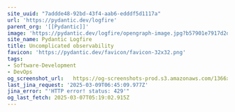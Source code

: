 ```yaml
---
site_uuid: "7addde48-92bd-43f4-aab6-edddf5d1117a"
url: 'https://pydantic.dev/logfire'
parent_org: '[[Pydantic]]'
image: 'https://pydantic.dev/logfire/opengraph-image.jpg?b57901e7917d2d58'
site_name: Pydantic Logfire
title: Uncomplicated observability
favicon: 'https://pydantic.dev/favicon/favicon-32x32.png'
tags:
- Software-Development
- DevOps
og_screenshot_url:   https://og-screenshots-prod.s3.amazonaws.com/1366x768/80/false/91f667ee67e6ae074f59748e1f2ecb195cad064afd4b060fe636dd8c86a4adb5.jpeg
last_jina_request: '2025-03-09T06:45:09.977Z'
jina_error: "'HTTP error! status: 429'"
og_last_fetch: 2025-03-07T05:19:02.915Z
---
```


